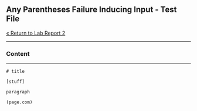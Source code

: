 ## Any Parentheses Failure Inducing Input - Test File

[« Return to Lab Report 2](https://theojouvin.github.io/CSE15L/labs/lab-report-2-week-4.md)

---
### Content
---

```
# title

[stuff]

paragraph

(page.com)
```
